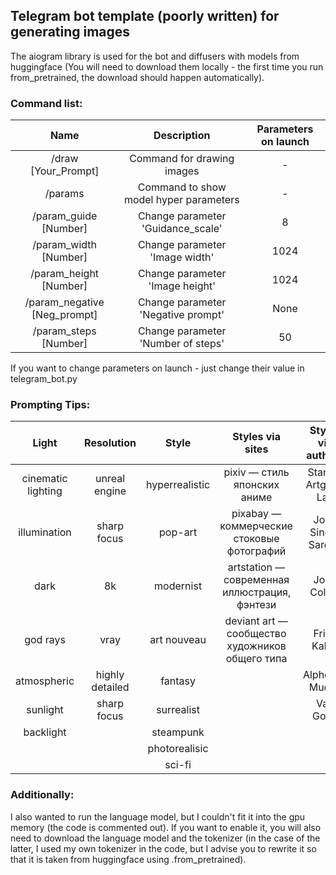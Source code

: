 ## Telegram bot template (poorly written) for generating images

The aiogram library is used for the bot and diffusers with models from huggingface (You will need to download them locally - the first time you run from_pretrained, the download should happen automatically).

### Command list:

|Name|Description|Parameters on launch|
|:-:|:-:|:-:|
|/draw [Your_Prompt]|Command for drawing images|-|
|/params|Command to show model hyper parameters|-|
|/param_guide [Number]|Change parameter 'Guidance_scale'|8|
|/param_width [Number]|Change parameter 'Image width'|1024|
|/param_height [Number]|Change parameter 'Image height'|1024|
|/param_negative [Neg_prompt]|Change parameter 'Negative prompt'|None|
|/param_steps [Number]|Change parameter 'Number of steps'|50|

If you want to change parameters on launch - just change their value in telegram_bot.py

### Prompting Tips:

|Light|Resolution|Style|Styles via sites|Styles via authors|Material|
|:-:|:-:|:-:|:-:|:-:|:-:|
|cinematic lighting|unreal engine|hyperrealistic|pixiv — стиль японских аниме|Stanley Artgerm Lau|portrait|
|illumination|sharp focus|pop-art|pixabay — коммерческие стоковые фотографий|John Singer Sargen|digital painting|
|dark|8k|modernist|artstation — современная иллюстрация, фэнтези|John Collier|concept art|
|god rays|vray|art nouveau|deviant art — сообщество художников общего типа|Frida Kahlo|ultra realistic illustration|
|atmospheric|highly detailed|fantasy||Alphonse Mucha|underwater portrait|
|sunlight|sharp focus|surrealist||Van Gogh|photograph|
|backlight||steampunk|||oil painting|
|||photorealisic||||
|||sci-fi||||

### Additionally:

I also wanted to run the language model, but I couldn't fit it into the gpu memory (the code is commented out). If you want to enable it, you will also need to download the language model and the tokenizer (in the case of the latter, I used my own tokenizer in the code, but I advise you to rewrite it so that it is taken from huggingface using .from_pretrained).
